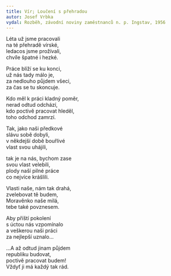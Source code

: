 ```yaml
---
title: Vír; Loučení s přehradou 
autor: Josef Vrbka
vydal: Rozběh, závodní noviny zaměstnanců n. p. Ingstav, 1956
---
```


Léta už jsme pracovali   
na té přehradě vírské,  
ledacos jsme prožívali,   
chvíle špatné i hezké.

Práce blíží se ku konci,   
už nás tady málo je,   
za nedlouho půjdem všeci,   
za čas se tu skoncuje.

Kdo měl k práci kladný poměr,  
nerad odtud odchází,   
kdo poctivě pracovat hleděl,  
toho odchod zamrzí.

Tak, jako naši předkové   
slávu sobě dobyli,   
v někdejší době bouřlivé    
vlast svou uhájili,

tak je na nás, bychom zase   
svou vlast velebili,  
plody naší pilné práce  
co nejvíce krášlili.

Vlasti naše, nám tak drahá,  
zvelebovat tě budem,   
Moravěnko naše milá,  
tebe také povznesem.

Aby příští pokolení   
s úctou nás vzpomínalo   
a veškerou naši práci   
za nejlepší uznalo...

...A až odtud jinam půjdem   
republiku budovat,   
poctivě pracovat budem!   
Vždyť ji má každý tak rád.